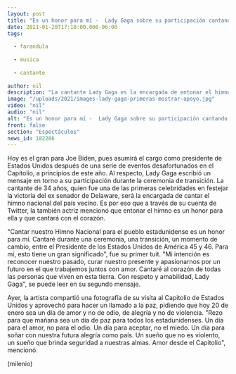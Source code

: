 ```yaml
---
layout: post
title: "Es un honor para mí -  Lady Gaga sobre su participación cantando el himno en la investidura de Biden"
date: 2021-01-20T17:18:00.000-06:00
tags:
  
  - farandula
  
  - musica
  
  - cantante
  
author: nil
description: "La cantante Lady Gaga es la encargada de entonar el himno nacional de Estados Unidos en el marco de la toma de posesión de Joe Biden. "
image: "/uploads/2021/images-lady-gaga-primeras-mostrar-apoyo.jpg"
video: "nil"
audio: "nil"
alt: "Es un honor para mí -  Lady Gaga sobre su participación cantando el himno en la investidura de Biden"
front: false
section: "Espectáculos"
news_id: 182286
---
```


Hoy es el gran para Joe Biden, pues asumirá el cargo como presidente de Estados Unidos después de una serie de eventos desafortunados en el Capitolio, a principios de este año. Al respecto, Lady Gaga escribió un mensaje en torno a su participación durante la ceremonia de transición. La cantante de 34 años, quien fue una de las primeras celebridades en festejar la victoria del ex senador de Delaware, será la encargada de cantar el himno nacional del país vecino. Es por eso que a través de su cuenta de Twitter, la también actriz mencionó que entonar el himno es un honor para ella y que cantará con el corazón. 

"Cantar nuestro Himno Nacional para el pueblo estadunidense es un honor para mí. Cantaré durante una ceremonia, una transición, un momento de cambio, entre el Presidente de los Estados Unidos de América 45 y 46. Para mí, esto tiene un gran significado", fue su primer tuit. "Mi intención es reconocer nuestro pasado, curar nuestro presente y apasionarnos por un futuro en el que trabajemos juntos con amor. Cantaré al corazón de todas las personas que viven en esta tierra. Con respeto y amabilidad, Lady Gaga", se puede leer en su segundo mensaje.

Ayer, la artista compartió una fotografía de su visita al Capitolio de Estados Unidos y aprovechó para hacer un llamado a la paz, pidiendo que hoy 20 de enero sea un día de amor y no de odio, de alegría y no de violencia. "Rezo para que mañana sea un día de paz para todos los estadunidenses. Un día para el amor, no para el odio. Un día para aceptar, no el miedo. Un día para soñar con nuestra futura alegría como país. Un sueño que no es violento, un sueño que brinda seguridad a nuestras almas. Amor desde el Capitolio", mencionó. 

(milenio)